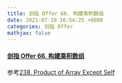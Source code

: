 ```yaml
---
title: 剑指 Offer 66. 构建乘积数组
date: 2021-07-10 16:54:25 +0800
categories: 剑指 Offer
mathjax: false
---
```

#### [剑指 Offer 66. 构建乘积数组](https://leetcode-cn.com/problems/gou-jian-cheng-ji-shu-zu-lcof/)

参考[238. Product of Array Except Self](https://leetcode.cinte.cc/2021/07/07/238.%20Product%20of%20Array%20Except%20Self/)
